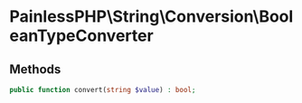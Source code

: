 # PainlessPHP\String\Conversion\BooleanTypeConverter



## Methods

```php
public function convert(string $value) : bool;
```
